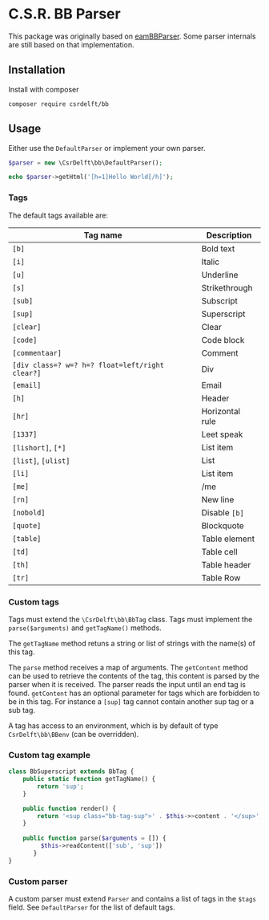 # C.S.R. BB Parser

This package was originally based on [eamBBParser](https://sourceforge.net/projects/eambbparser/). Some parser internals are still based on that implementation.

## Installation

Install with composer

```
composer require csrdelft/bb
```

## Usage

Either use the `DefaultParser` or implement your own parser.

```php
$parser = new \CsrDelft\bb\DefaultParser();

echo $parser->getHtml('[h=1]Hello World[/h]');
```

### Tags
The default tags available are:

|Tag name|Description|
|---|---|
|`[b]`| Bold text |
|`[i]`|Italic|
|`[u]`|Underline|
|`[s]`|Strikethrough|
|`[sub]`|Subscript|
|`[sup]`|Superscript|
|`[clear]`|Clear|
|`[code]`|Code block|
|`[commentaar]`|Comment|
|`[div class=? w=? h=? float=left/right clear?]`|Div|
|`[email]`|Email|
|`[h]`|Header|
|`[hr]`|Horizontal rule|
|`[1337]`|Leet speak|
|`[lishort]`, `[*]`| List item|
|`[list]`, `[ulist]`| List|
|`[li]`|List item|
|`[me]`| /me|
|`[rn]`| New line|
|`[nobold]`|Disable `[b]`|
|`[quote]`|Blockquote|
|`[table]`|Table element|
|`[td]`| Table cell|
|`[th]`| Table header|
|`[tr]`|Table Row|

### Custom tags

Tags must extend the `\CsrDelft\bb\BbTag` class. Tags must implement the `parse($arguments)` and `getTagName()` methods.

The `getTagName` method retuns a string or list of strings with the name(s) of this tag.

The `parse` method receives a map of arguments. The `getContent` method can be used to retrieve the contents of
the tag, this content is parsed by the parser when it is received. The parser reads the input until an end tag is
found. `getContent` has an optional parameter for tags which are forbidden to be in this tag. For instance a `[sup]`
tag cannot contain another sup tag or a sub tag.

A tag has access to an environment, which is by default of type `CsrDelft\bb\BBenv` (can be overridden).

### Custom tag example

```php
class BbSuperscript extends BbTag {
	public static function getTagName() {
		return 'sup';
	}

	public function render() {
		return '<sup class="bb-tag-sup">' . $this->>content . '</sup>';
	}
    
    public function parse($arguments = []) {
         $this->readContent(['sub', 'sup'])
       }
}
```

### Custom parser

A custom parser must extend `Parser` and contains a list of tags in the `$tags` field. See `DefaultParser` for the 
list of default tags.
